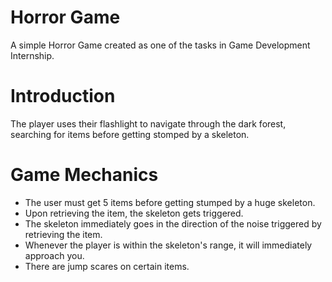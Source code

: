 # Horror Game
A simple Horror Game created as one of the tasks in Game Development Internship. 

# Introduction
The player uses their flashlight to navigate through the dark forest, searching for items before getting stomped by a skeleton.

# Game Mechanics
- The user must get 5 items before getting stumped by a huge skeleton.
- Upon retrieving the item, the skeleton gets triggered.
- The skeleton immediately goes in the direction of the noise triggered by retrieving the item.
- Whenever the player is within the skeleton's range, it will immediately approach you.
- There are jump scares on certain items.
